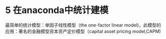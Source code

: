 # 5 在anaconda中统计建模
最简单的统计模型：单因子线性模型（the one-factor linear model)，此模型的应用：著名的金融模型资本资产定价模型（capital asset pricing model,CAPM)

